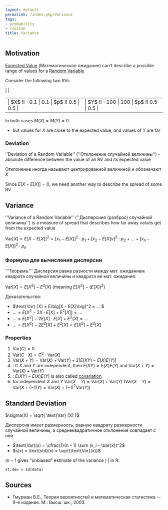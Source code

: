 ```yaml
---
layout: default
permalink: /index.php/Variance
tags:
- probability
- russian
title: Variance
---
```

## Motivation
[Expected Value](Expected_Value) (Математическое ожидание) can't describe a possible range of values for a [Random Variable](Random_Variable)

Consider the following two RVs

<table>
<tr>
<td>
|   $X$ !! -0.1  |  0.1  |   $p$ !!  0.5  |  0.5 |</td> |<td>
|   $Y$ !! -100  |  100  |   $p$ !!  0.5  |  0.5 |</td> |</tr>
</table>

In both cases $M(X) = M(Y) = 0$
- but values for $X$ are close to the expected value, and values of $Y$ are far


### Deviation
''Deviation of a Random Variable'' (''Отклонение случайной величины'') - absolute difference between the value of an RV and its expected value

Отклонение иногда называют центрированной величиной и обозначают $\dot{X}$

Since $E\big[X - E[X] \big] = 0$, we need another way to describe the spread of some RV


## Variance
''Variance of a Random Variable'' (''Дисперсиия (разброс) случайной величины'') is a measure of spread that describes how far away values get from the expected value

$\text{Var}[X] = E \big[X - E[X] \big]^2 = \big[x_1 - E[X] \big]^2 \cdot p_1 + \big[x_2 - E[X] v]^2 \cdot p_2 + ... + \big[x_n - E[X] \big]^2 \cdot p_n$


### Формула для вычисления дисперсии
'''Теорема.''' Дисперсия равна разности между мат. ожиданием квадрата случайной величины и квадрата её мат. ожидания:

$\text{Var}[X] = E[X^2] - E^2[X]$ (meaning $E[X^2] - (E[X])^2$)

Доказательство: 
- $\text{Var} [X] = E\big[X - E[X]\big]^2 = ... $
- $... = E\big[X^2 - 2X \cdot E[X] + E^2 [X]\big] = ...$
- $... = E[X^2] - 2E[X] \cdot E[X] + E^2(X) = ...$
- $... = E[X^2] - 2E^2[X] + E^2[X] = E[X^2] - E^2[X]$


### Properties
1. $\text{Var}(C) = 0$
1. $\text{Var}(C \cdot X) = C^2 \cdot \text{Var}(X)$
1. $\text{Var}(X + Y) = \text{Var}(X) + \text{Var}(Y) + 2[E(XY) - E(X)E(Y)]$
1. : If $X$ and $Y$ are independent, then $E(XY) = E(X)E(Y)$ and $\text{Var}(X + Y) = \text{Var}(X) + \text{Var}(Y)$
1. : $E(XY) - E(X)E(Y)$ is also called [covariation](Корреляция#Ковариация)
1. for independent $X$ and $Y$ $\text{Var}(X - Y) = \text{Var}(X) + \text{Var}(Y)$ ($\text{Var}(X - Y) = \text{Var}(X + (-1) Y) = \text{Var}(X) + (-1)^2 \text{Var}(Y)$)


## Standard Deviation
$\sigma(X) = \sqrt{ \text{Var} [X] }$


Дисперсия имеет размерность, равную квадрату размерности случайной величины, а среднеквадратичное отклонение совпадает с ней. 

- $\text{Var}(x) = \cfrac{1}{n - 1} \sum (x_i - \bar{x})^2$
- $s(x) = \text{std}(x) = \sqrt{\text{Var}(x)}$

($n - 1$ gives "unbiased" estimate of the variance <!-- TODO: add link -->) |
in R: 
```text only
st.dev = sd(data)
```


## Sources
- Гмурман В.Е., Теория вероятностей и математическая статистика -- 9-е издание. М.: Высш. шк., 2003.
